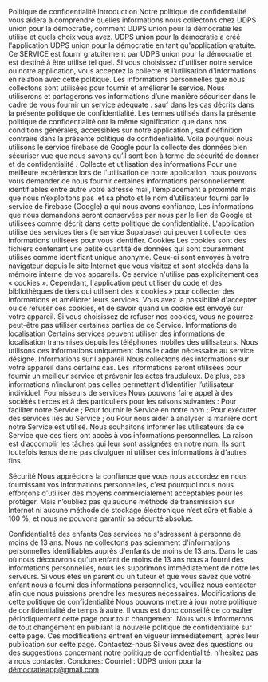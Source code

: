 Politique de confidentialité Introduction Notre politique de confidentialité vous aidera à comprendre quelles informations nous collectons chez UDPS union pour la démocratie, comment UDPS union pour la démocratie les utilise et quels choix vous avez. UDPS union pour la démocratie a créé l'application UDPS union pour la démocratie en tant qu'application gratuite. Ce SERVICE est fourni gratuitement par UDPS union pour la démocratie et est destiné à être utilisé tel quel. Si vous choisissez d'utiliser notre service ou notre application, vous acceptez la collecte et l'utilisation d'informations en relation avec cette politique. Les informations personnelles que nous collectons sont utilisées pour fournir et améliorer le service. Nous utiliserons et  partagerons  vos informations d’une manière sécuriser dans le cadre de vous fournir un service adéquate . sauf dans les cas décrits dans la présente politique de confidentialité. Les termes utilisés dans la présente politique de confidentialité ont la même signification que dans nos conditions générales, accessibles sur notre application , sauf définition contraire dans la présente politique de confidentialité.
Voila pourquoi nous utilisons le service firebase de Google pour la collecte des données bien sécuriser vue que nous savons qu’il sont bon à terme de sécurité de donner et de confidentialité .
Collecte et utilisation des informations Pour une meilleure expérience lors de l'utilisation de notre application, nous pouvons vous demander de nous fournir certaines informations personnellement identifiables entre autre votre adresse mail, l’emplacement a proximité mais que nous n’exploitons pas  .et sa photo et le nom d’utilisateur fourni par le service de firebase (Google)  a qui nous avons confiance, Les informations que nous demandons seront conservées par nous par le lien de Google  et utilisées comme décrit dans cette politique de confidentialité. L'application utilise des services tiers (le service Supabase) qui peuvent collecter des informations utilisées pour vous identifier.
Cookies Les cookies sont des fichiers contenant une petite quantité de données qui sont couramment utilisés comme identifiant unique anonyme. Ceux-ci sont envoyés à votre navigateur depuis le site Internet que vous visitez et sont stockés dans la mémoire interne de vos appareils.
Ce service n'utilise pas explicitement ces « cookies ». Cependant, l'application peut utiliser du code et des bibliothèques de tiers qui utilisent des « cookies » pour collecter des informations et améliorer leurs services. Vous avez la possibilité d'accepter ou de refuser ces cookies, et de savoir quand un cookie est envoyé sur votre appareil. Si vous choisissez de refuser nos cookies, vous ne pourrez peut-être pas utiliser certaines parties de ce Service.
Informations de localisation Certains services peuvent utiliser des informations de localisation transmises depuis les téléphones mobiles des utilisateurs. Nous utilisons ces informations uniquement dans le cadre nécessaire au service désigné.
Informations sur l'appareil Nous collectons des informations sur votre appareil dans certains cas. Les informations seront utilisées pour fournir un meilleur service et prévenir les actes frauduleux. De plus, ces informations n’incluront pas celles permettant d’identifier l’utilisateur individuel.
Fournisseurs de services Nous pouvons faire appel à des sociétés tierces et à des particuliers pour les raisons suivantes :
Pour faciliter notre Service ; Pour fournir le Service en notre nom ; Pour exécuter des services liés au Service ; ou Pour nous aider à analyser la manière dont notre Service est utilisé. Nous souhaitons informer les utilisateurs de ce Service que ces tiers ont accès à vos informations personnelles. La raison est d’accomplir les tâches qui leur sont assignées en notre nom. Ils sont toutefois tenus de ne pas divulguer ni utiliser ces informations à d’autres fins.

Sécurité Nous apprécions la confiance que vous nous accordez en nous fournissant vos informations personnelles, c'est pourquoi nous nous efforçons d'utiliser des moyens commercialement acceptables pour les protéger. Mais n’oubliez pas qu’aucune méthode de transmission sur Internet ni aucune méthode de stockage électronique n’est sûre et fiable à 100 %, et nous ne pouvons garantir sa sécurité absolue.

Confidentialité des enfants Ces services ne s'adressent à personne de moins de 13 ans. Nous ne collectons pas sciemment d'informations personnelles identifiables auprès d'enfants de moins de 13 ans. Dans le cas où nous découvrons qu'un enfant de moins de 13 ans nous a fourni des informations personnelles, nous les supprimons immédiatement de notre les serveurs. Si vous êtes un parent ou un tuteur et que vous savez que votre enfant nous a fourni des informations personnelles, veuillez nous contacter afin que nous puissions prendre les mesures nécessaires.
Modifications de cette politique de confidentialité Nous pouvons mettre à jour notre politique de confidentialité de temps à autre. Il vous est donc conseillé de consulter périodiquement cette page pour tout changement. Nous vous informerons de tout changement en publiant la nouvelle politique de confidentialité sur cette page. Ces modifications entrent en vigueur immédiatement, après leur publication sur cette page.
Contactez-nous Si vous avez des questions ou des suggestions concernant notre politique de confidentialité, n'hésitez pas à nous contacter. Condones: Courriel : UDPS union pour la démocratieapp@gmail.com
